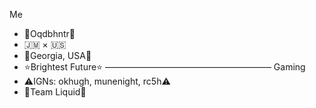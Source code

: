 Me
- 💚Oqdbhntr💚
- 🇯🇲 × 🇺🇸
- 🌳Georgia, USA🌳
- ⭐Brightest Future⭐
———————————————————
Gaming
- ⚠️IGNs: okhugh, munenight, rc5h⚠️
- 🐴Team Liquid🐴

<!---
okhugh/okhugh is a ✨ special ✨ repository because its `README.md` (this file) appears on your GitHub profile.
You can click the Preview link to take a look at your changes.
--->
